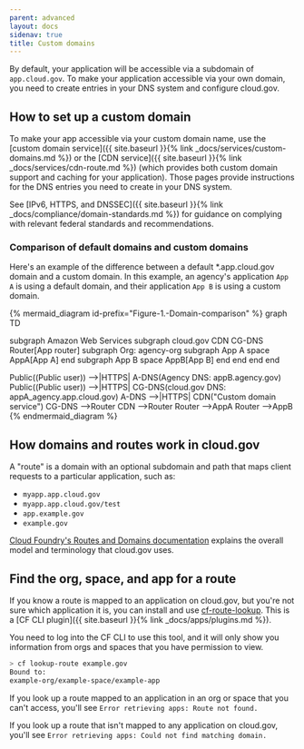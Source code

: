 ```yaml
---
parent: advanced
layout: docs
sidenav: true
title: Custom domains
---
```

By default, your application will be accessible via a subdomain of `app.cloud.gov`. To make your application accessible via your own domain, you need to create entries in your DNS system and configure cloud.gov.

## How to set up a custom domain
To make your app accessible via your custom domain name, use the [custom domain service]({{ site.baseurl }}{% link _docs/services/custom-domains.md %}) or the [CDN service]({{ site.baseurl }}{% link _docs/services/cdn-route.md %}) (which provides both custom domain support and caching for your application). Those pages provide instructions for the DNS entries you need to create in your DNS system.

See [IPv6, HTTPS, and DNSSEC]({{ site.baseurl }}{% link _docs/compliance/domain-standards.md %}) for guidance on complying with relevant federal standards and recommendations.

### Comparison of default domains and custom domains

Here's an example of the difference between a default *.app.cloud.gov domain and a custom domain. In this example, an agency's application `App A` is using a default domain, and their application `App B` is using a custom domain.

{% mermaid_diagram id-prefix="Figure-1.-Domain-comparison" %}
graph TD

subgraph Amazon Web Services
  subgraph cloud.gov
    CDN
    CG-DNS
    Router[App router]
    subgraph Org: agency-org
    subgraph App A space
        AppA[App A]
      end
      subgraph App B space
        AppB[App B]
      end
    end
  end
end

Public((Public user)) -->|HTTPS| A-DNS(Agency DNS: appB.agency.gov)
Public((Public user)) -->|HTTPS| CG-DNS(cloud.gov DNS: appA_agency.app.cloud.gov)
A-DNS -->|HTTPS| CDN("Custom domain service")
CG-DNS -->Router
CDN -->Router
Router -->AppA
Router -->AppB
{% endmermaid_diagram %}

## How domains and routes work in cloud.gov

A "route" is a domain with an optional subdomain and path that maps client requests to a particular application, such as:

* `myapp.app.cloud.gov`
* `myapp.app.cloud.gov/test`
* `app.example.gov`
* `example.gov`

[Cloud Foundry's Routes and Domains documentation](https://docs.cloudfoundry.org/devguide/deploy-apps/routes-domains.html) explains the overall model and terminology that cloud.gov uses.

## Find the org, space, and app for a route

If you know a route is mapped to an application on cloud.gov, but you're not sure which application it is, you can install and use [cf-route-lookup](https://github.com/18F/cf-route-lookup). This is a [CF CLI plugin]({{ site.baseurl }}{% link _docs/apps/plugins.md %}).

You need to log into the CF CLI to use this tool, and it will only show you information from orgs and spaces that you have permission to view.

```sh
> cf lookup-route example.gov
Bound to:
example-org/example-space/example-app
```

If you look up a route mapped to an application in an org or space that you can't access, you'll see `Error retrieving apps: Route not found.`

If you look up a route that isn't mapped to any application on cloud.gov, you'll see `Error retrieving apps: Could not find matching domain.`
